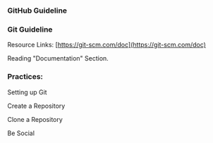 ### GitHub Guideline

### Git Guideline

Resource Links:  [https://git-scm.com/doc](https://git-scm.com/doc)

Reading "Documentation" Section.



### Practices: 

Setting up Git 

Create a Repository

Clone a Repository 

Be Social 

